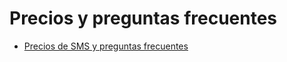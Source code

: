 # Precios y preguntas frecuentes

  * [Precios de SMS y preguntas frecuentes](pricing/pricing_and_faq.html)

